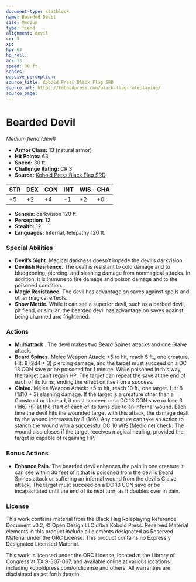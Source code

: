 ```yaml
---
document-type: statblock
name: Bearded Devil
size: Medium
type: fiend
alignment: devil
cr: 3
xp: 
hp: 63
hp_roll: 
ac: 13
speed: 30 ft.
senses: 
passive_perception: 
source_title: Kobold Press Black Flag SRD
source_url: https://koboldpress.com/black-flag-roleplaying/
source_page: 
---
```


# Bearded Devil

*Medium fiend (devil)*

- **Armor Class:** 13 (natural armor)
- **Hit Points:** 63
- **Speed:** 30 ft.
- **Challenge Rating:** CR 3
- **Source:** [Kobold Press Black Flag SRD](https://koboldpress.com/black-flag-roleplaying/)

| STR | DEX | CON | INT | WIS | CHA |
| --- | --- | --- | --- | --- | --- |
| +5 | +2 | +4 | -1 | +2 | +0 |

- **Senses:** darkvision 120 ft.
- **Perception:** 12
- **Stealth:** 12
- **Languages:** Infernal, telepathy 120 ft.

### Special Abilities

- **Devil’s Sight.** Magical darkness doesn’t impede the devil’s darkvision.
- **Devilish Resilience.** The devil is resistant to cold damage and to bludgeoning, piercing, and slashing damage from nonmagical attacks. In addition, it is immune to fire damage and poison damage and to the poisoned condition.
- **Magic Resistance.** The devil has advantage on saves against spells and other magical effects.
- **Show Mettle.** While it can see a superior devil, such as a barbed devil, pit fiend, or similar, the bearded devil has advantage on saves against being charmed and frightened.

### Actions

- **Multiattack** . The devil makes two Beard Spines attacks and one Glaive attack.
- **Beard Spines.** Melee Weapon Attack: +5 to hit, reach 5 ft., one creature. Hit: 8 (2d4 + 3) piercing damage, and the target must succeed on a DC 13 CON save or be poisoned for 1 minute. While poisoned in this way, the target can’t regain HP. The target can repeat the save at the end of each of its turns, ending the effect on itself on a success.
- **Glaive.** Melee Weapon Attack: +5 to hit, reach 10 ft., one target. Hit: 8 (1d10 + 3) slashing damage. If the target is a creature other than a Construct or Undead, it must succeed on a DC 13 CON save or lose 3 (1d6) HP at the start of each of its turns due to an infernal wound. Each time the devil hits the wounded target with this attack, the damage dealt by the wound increases by 3 (1d6). Any creature can take an action to stanch the wound with a successful DC 10 WIS (Medicine) check. The wound also closes if the target receives magical healing, provided the target is capable of regaining HP.

### Bonus Actions

- **Enhance Pain.** The bearded devil enhances the pain in one creature it can see within 30 feet of it that is poisoned from the devil’s Beard Spines attack or suffering an infernal wound from the devil’s Glaive attack. The target must succeed on a DC 13 CON save or be incapacitated until the end of its next turn, as it doubles over in pain.

### License

This work contains material from the Black Flag Roleplaying Reference Document v0.2, © Open Design LLC d/b/a Kobold Press. Reserved Material elements in this product include all elements designated as Reserved Material under the ORC License. This product contains no Expressly Designated Licensed Material.

This work is licensed under the ORC License, located at the Library of Congress at TX 9-307-067, and available online at various locations including koboldpress.com/orclicense and others. All warranties are disclaimed as set forth therein.
